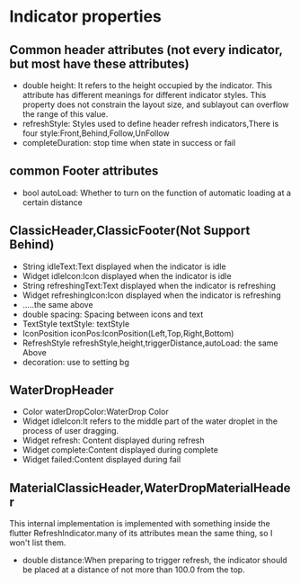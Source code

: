 # Indicator properties

## Common header attributes (not every indicator, but most have these attributes)
* double  height: It refers to the height occupied by the indicator. This attribute has different meanings for different indicator styles.
  This property does not constrain the layout size, and sublayout can overflow the range of this value.
* refreshStyle: Styles used to define header refresh indicators,There is four style:Front,Behind,Follow,UnFollow
* completeDuration: stop time when state in success or fail

## common Footer attributes
* bool autoLoad: Whether to turn on the function of automatic loading at a certain distance


## ClassicHeader,ClassicFooter(Not Support Behind)
* String idleText:Text displayed when the indicator is idle
* Widget idleIcon:Icon displayed when the indicator is idle
* String  refreshingText:Text displayed when the indicator is refreshing
* Widget  refreshingIcon:Icon displayed when the indicator is refreshing
* .....the same above
* double spacing: Spacing between icons and text
* TextStyle textStyle: textStyle
* IconPosition iconPos:IconPosition(Left,Top,Right,Bottom)
* RefreshStyle refreshStyle,height,triggerDistance,autoLoad: the same Above
* decoration:  use to setting bg


## WaterDropHeader
* Color waterDropColor:WaterDrop Color
* Widget idleIcon:It refers to the middle part of the water droplet in the process of user dragging.
* Widget refresh: Content displayed during refresh
* Widget complete:Content displayed during complete
* Widget failed:Content displayed during fail

## MaterialClassicHeader,WaterDropMaterialHeader
This internal implementation is implemented with something inside the flutter RefreshIndicator.many of its attributes mean the same thing, so I won't list them.
* double distance:When preparing to trigger refresh, the indicator should be placed at a distance of not more than 100.0 from the top.

